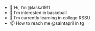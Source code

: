 - 👋 Hi, I’m @laska1911
- 👀 I’m interested in baskeball
- 🌱 I’m currently learning in college RSSU
- 📫 How to reach me @saintapril in tg

<!---
laska1911/laska1911 is a ✨ special ✨ repository because its `README.md` (this file) appears on your GitHub profile.
You can click the Preview link to take a look at your changes.
--->
